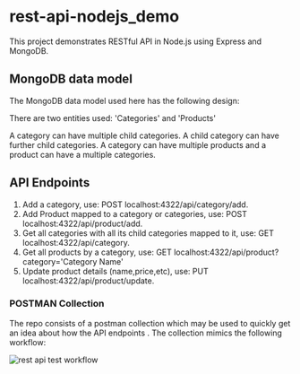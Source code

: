 # rest-api-nodejs_demo

This project demonstrates RESTful API in Node.js using Express and MongoDB.

## MongoDB data model

The MongoDB data model used here has the following design:

There are two entities used: 'Categories' and 'Products'

A category can have multiple child categories. A child category can have further child categories. A category can have multiple products and a product can have a multiple categories.

## API Endpoints

1. Add a category, use: POST localhost:4322/api/category/add.
1. Add Product mapped to a category or categories, use: POST localhost:4322/api/product/add.
1. Get all categories with all its child categories mapped to it, use: GET localhost:4322/api/category.
1. Get all products by a category, use: GET localhost:4322/api/product?category='Category Name'
1. Update product details (name,price,etc), use: PUT localhost:4322/api/product/update.

### POSTMAN Collection

The repo consists of a postman collection which may be used to quickly get an idea about how the API endpoints . The collection mimics the following workflow:

![rest api test workflow](https://user-images.githubusercontent.com/21245503/44470951-8ab87280-a648-11e8-8c85-9ef2e6f2133b.jpeg)
